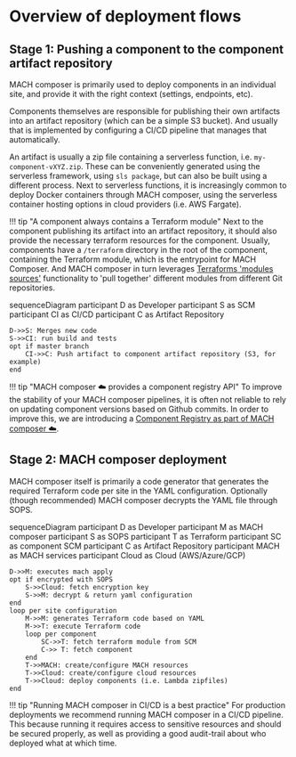 # Overview of deployment flows

## Stage 1: Pushing a component to the component artifact repository

MACH composer is primarily used to deploy components in an individual site, and
provide it with the right context (settings, endpoints, etc).

Components themselves are responsible for publishing their own artifacts into
an artifact repository (which can be a simple S3 bucket). And usually that is
implemented by configuring a CI/CD pipeline that manages that automatically.

An artifact is usually a zip file containing a serverless function, i.e.
`my-component-vXYZ.zip`. These can be conveniently generated using the
serverless framework, using `sls package`, but can also be built using a
different process. Next to serverless functions, it is increasingly common to
deploy Docker containers through MACH composer, using the serverless container
hosting options in cloud providers (i.e. AWS Fargate).

!!! tip "A component always contains a Terraform module"
    Next to the component publishing its artifact into an artifact repository, it
    should also provide the necessary terraform resources for the component.
    Usually, components have a `/terraform` directory in the root of the
    component, containing the Terraform module, which is the entrypoint for MACH
    Composer. And MACH composer in turn leverages
    [Terraforms 'modules sources'](https://www.terraform.io/docs/language/modules/sources.html)
    functionality to 'pull together' different modules from different Git
    repositories.

<div class="mermaid">
sequenceDiagram
    participant D as Developer
    participant S as SCM
    participant CI as CI/CD
    participant C as Artifact Repository

    D->>S: Merges new code
    S->>CI: run build and tests
    opt if master branch
        CI->>C: Push artifact to component artifact repository (S3, for example)
    end
</div>

!!! tip "MACH composer ☁️ provides a component registry API" 
    To improve the stability of your MACH composer pipelines, it is often not
    reliable to rely on updating component versions based on Github commits. In
    order to improve this, we are introducing a [Component Registry as part of
    MACH composer ☁️](../../cloud/component-registry.md).


## Stage 2: MACH composer deployment

MACH composer itself is primarily a code generator that generates the required
Terraform code per site in the YAML configuration. Optionally (though
recommended) MACH composer decrypts the YAML file through SOPS.

<div class="mermaid">
sequenceDiagram
    participant D as Developer
    participant M as MACH composer
    participant S as SOPS
    participant T as Terraform
    participant SC as component SCM
    participant C as Artifact Repository
    participant MACH as MACH services
    participant Cloud as Cloud (AWS/Azure/GCP)

    D->>M: executes mach apply
    opt if encrypted with SOPS
        S->>Cloud: fetch encryption key
        S->>M: decrypt & return yaml configuration
    end
    loop per site configuration
        M->>M: generates Terraform code based on YAML
        M->>T: execute Terraform code
        loop per component
            SC->>T: fetch terraform module from SCM
            C->> T: fetch component
        end
        T->>MACH: create/configure MACH resources
        T->>Cloud: create/configure cloud resources
        T->>Cloud: deploy components (i.e. Lambda zipfiles)
    end
</div>


!!! tip "Running MACH composer in CI/CD is a best practice"
    For production deployments we recommend running MACH composer in a CI/CD
    pipeline. This because running it requires access to sensitive resources and
    should be secured properly, as well as providing a good audit-trail about
    who deployed what at which time.

